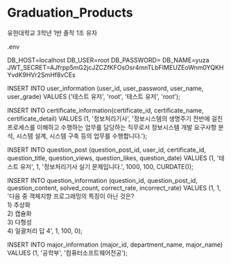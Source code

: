 # Graduation_Products
유한대학교 3학년 1반 졸작 1조 유자


.env

DB_HOST=localhost
DB_USER=root
DB_PASSWORD=
DB_NAME=yuza
JWT_SECRET=AJfrpp5mG2jcJZCZfKFOsOsr4mnTLbFIMEUZEoWnm0YQKHYvdK9HVr2SmHf8vCEs



INSERT INTO user_information (user_id, user_password, user_name, user_grade)
VALUES ('테스트 유저', 'root', '테스트 유저', 'root');

INSERT INTO certificate_information(certificate_id, certificate_name, certificate_detail)
VALUES (1, '정보처리기사', '정보시스템의 생명주기 전반에 걸친 프로세스를 이해하고 수행하는 업무를 담당하는 직무로서 정보시스템 개발 요구사항 분석, 시스템 설계, 시스템 구축 등의 업무를 수행합니다.');

INSERT INTO question_post (question_post_id, user_id, certificate_id, question_title, question_views, question_likes, question_date)
VALUES (1, '테스트 유저', 1, '정보처리기사 실기 문제입니다.', 1000, 100, CURDATE()); 

INSERT INTO question_information (question_id, question_post_id, question_content, solved_count, correct_rate, incorrect_rate)
VALUES (1, 1, '다음 중 객체지향 프로그래밍의 특징이 아닌 것은?  <br> 1) 추상화 <br> 2) 캡슐화 <br> 3) 다형성 <br> 4) 일괄처리 답 4', 1, 100, 0);

INSERT INTO major_information (major_id, department_name, major_name)
VALUES (1, '공학부', '컴퓨터소프트웨어전공');


